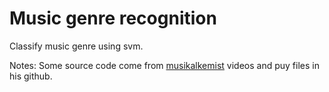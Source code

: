 # Music genre recognition
Classify music genre using svm.





Notes:
Some source code come from [musikalkemist](https://github.com/musikalkemist) videos and puy files in his github.
